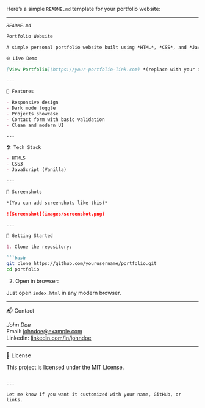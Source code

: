 Here’s a simple `README.md` template for your portfolio website:

---

*`README.md`*

```markdown
Portfolio Website

A simple personal portfolio website built using *HTML*, *CSS*, and *JavaScript*.

🌐 Live Demo

[View Portfolio](https://your-portfolio-link.com) *(replace with your actual link)*

---

📂 Features

- Responsive design
- Dark mode toggle
- Projects showcase
- Contact form with basic validation
- Clean and modern UI

---

🛠️ Tech Stack

- HTML5
- CSS3
- JavaScript (Vanilla)

---

📸 Screenshots

*(You can add screenshots like this)*

![Screenshot](images/screenshot.png)

---

🚀 Getting Started

1. Clone the repository:

```bash
git clone https://github.com/yourusername/portfolio.git
cd portfolio
```

2. Open in browser:

Just open `index.html` in any modern browser.

---

📬 Contact

*John Doe*  
Email: johndoe@example.com  
LinkedIn: [linkedin.com/in/johndoe](https://linkedin.com/in/johndoe)

---

📄 License

This project is licensed under the MIT License.
```

---

Let me know if you want it customized with your name, GitHub, or links.
